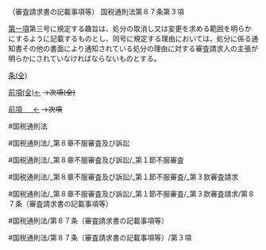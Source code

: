（審査請求書の記載事項等）
国税通則法第８７条第３項

[第一項](国税通則法＿＿＿＿＿第８７条第１項)第三号に規定する趣旨は、処分の取消し又は変更を求める範囲を明らかにするように記載するものとし、同号に規定する理由においては、処分に係る通知書その他の書面により通知されている処分の理由に対する審査請求人の主張が明らかにされていなければならないものとする。

[条(全)](国税通則法＿＿＿＿＿第８７条_.md)

[前項(全)←](国税通則法＿＿＿＿＿第８７条第２項_.md)  ~~→次項(全)~~

[前項 　 ←](国税通則法＿＿＿＿＿第８７条第２項.md)  ~~→次項~~



#国税通則法

#国税通則法/_第８章不服審査及び訴訟

#国税通則法/_第８章不服審査及び訴訟/_第１節不服審査

#国税通則法/_第８章不服審査及び訴訟/_第１節不服審査/_第３款審査請求

#国税通則法/_第８章不服審査及び訴訟/_第１節不服審査/_第３款審査請求/第８７条（審査請求書の記載事項等）

#国税通則法/第８７条（審査請求書の記載事項等）

#国税通則法/第８７条（審査請求書の記載事項等）/第３項

